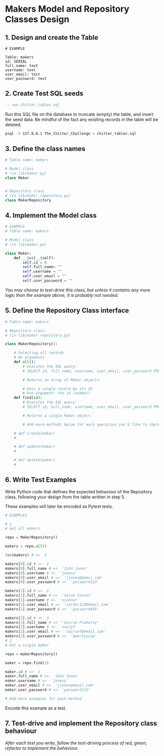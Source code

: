 # Makers Model and Repository Classes Design 


## 1. Design and create the Table

```
# EXAMPLE

Table: makers
id: SERIAL
full_name: text
username: text
user_email: text
user_password: text
```

## 2. Create Test SQL seeds

```sql
-- see chitter_tables.sql
```

Run this SQL file on the database to truncate (empty) the table, and insert the seed data. Be mindful of the fact any existing records in the table will be deleted.

```bash
psql -h 127.0.0.1 The_Chitter_Challenge < chitter_tables.sql
```

## 3. Define the class names


```python
# Table name: makers

# Model class
# (in lib/maker.py)
class Maker


# Repository class
# (in lib/maker_repository.py)
class MakerRepository

```

## 4. Implement the Model class


```python
# EXAMPLE
# Table name: makers

# Model class
# (in lib/maker.py)

class Maker:
    def __init__(self):
        self.id = 0
        self.full_name= ""
        self.username = ""
        self.user_email = ""
        self.user_password = ""


```

*You may choose to test-drive this class, but unless it contains any more logic than the example above, it is probably not needed.*

## 5. Define the Repository Class interface


```python
# Table name: makers

# Repository class
# (in lib/maker_repository.py)

class MakerRepository():

    # Selecting all records
    # No arguments
    def all():
        # Executes the SQL query:
        # SELECT id, full_name, username, user_email, user_password FROM makers;

        # Returns an array of Maker objects.

        # Gets a single record by its ID
        # One argument: the id (number)
    def find(id):
        # Executes the SQL query:
        # SELECT id, null_name, username, user_email, user_password FROM makers WHERE id = $1;

        # Returns a single Maker object.

        # Add more methods below for each operation you'd like to implement.

    # def create(maker)
    # 

    # def update(maker)
    # 

    # def delete(maker)
    # 

```

## 6. Write Test Examples

Write Python code that defines the expected behaviour of the Repository class, following your design from the table written in step 5.

These examples will later be encoded as Pytest tests.

```python
# EXAMPLES

# 1
# Get all makers

repo = MakerRepository()

makers = repo.all()

len(makers) # =>  3

makers[0].id # =>  1
makers[0].full_name # =>  'John Jones'
makers[0].username # =>  'jonesy'
makers[0].user_email # =>  'jjones@email.com'
makers[0].user_password # =>  'password123'

makers[1].id # =>  2
makers[1].full_name # =>  'Sarah Connor'
makers[1].username # =>  'sconnor'
makers[1].user_email # =>  'sarahc123@email.com'
makers[1].user_password # =>  'password456'

makers[2].id # =>  3
makers[2].full_name # =>  'Soirse Flaherty'
makers[2].username # =>  'saucyf'
makers[2].user_email # =>  'soirsef@email.com'
makers[2].user_password # =>  'qwertyuiop'
# 2
# Get a single maker

repo = makerRepository()

maker = repo.find(1)

maker.id # =>  1
maker.full_name # =>  'John Jones'
maker.username # =>  'jonesy'
maker.user_email # =>  'jjones@email.com'
maker.user_password # =>  'password123'

# Add more examples for each method
```

Encode this example as a test.


## 7. Test-drive and implement the Repository class behaviour

_After each test you write, follow the test-driving process of red, green, refactor to implement the behaviour._
